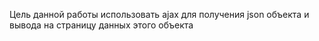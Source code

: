 Цель данной работы использовать ajax для получения json объекта и вывода на страницу данных этого объекта